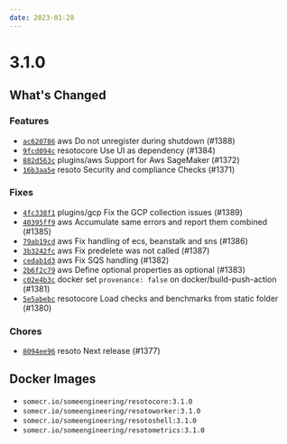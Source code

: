 ```yaml
---
date: 2023-01-28
---
```


# 3.1.0

## What's Changed

### Features

- [`ac620786`](https://github.com/someengineering/resoto/commit/ac620786) <span class="badge badge--secondary">aws</span> Do not unregister during shutdown (#1388)
- [`9fcd094c`](https://github.com/someengineering/resoto/commit/9fcd094c) <span class="badge badge--secondary">resotocore</span> Use UI as dependency (#1384)
- [`882d563c`](https://github.com/someengineering/resoto/commit/882d563c) <span class="badge badge--secondary">plugins/aws</span> Support for Aws SageMaker (#1372)
- [`16b3aa5e`](https://github.com/someengineering/resoto/commit/16b3aa5e) <span class="badge badge--secondary">resoto</span> Security and compliance Checks (#1371)

### Fixes

- [`4fc338f1`](https://github.com/someengineering/resoto/commit/4fc338f1) <span class="badge badge--secondary">plugins/gcp</span> Fix the GCP collection issues (#1389)
- [`40395ff9`](https://github.com/someengineering/resoto/commit/40395ff9) <span class="badge badge--secondary">aws</span> Accumulate same errors and report them combined (#1385)
- [`79ab19cd`](https://github.com/someengineering/resoto/commit/79ab19cd) <span class="badge badge--secondary">aws</span> Fix handling of ecs, beanstalk and sns (#1386)
- [`3b3242fc`](https://github.com/someengineering/resoto/commit/3b3242fc) <span class="badge badge--secondary">aws</span> Fix predelete was not called (#1387)
- [`cedab1d3`](https://github.com/someengineering/resoto/commit/cedab1d3) <span class="badge badge--secondary">aws</span> Fix SQS handling (#1382)
- [`2b6f2c79`](https://github.com/someengineering/resoto/commit/2b6f2c79) <span class="badge badge--secondary">aws</span> Define optional properties as optional (#1383)
- [`c02e4b3c`](https://github.com/someengineering/resoto/commit/c02e4b3c) <span class="badge badge--secondary">docker</span> set `provenance: false` on docker/build-push-action (#1381)
- [`5e5abebc`](https://github.com/someengineering/resoto/commit/5e5abebc) <span class="badge badge--secondary">resotocore</span> Load checks and benchmarks from static folder (#1380)

### Chores

- [`8094ee96`](https://github.com/someengineering/resoto/commit/8094ee96) <span class="badge badge--secondary">resoto</span> Next release (#1377)

<!--truncate-->

## Docker Images

- `somecr.io/someengineering/resotocore:3.1.0`
- `somecr.io/someengineering/resotoworker:3.1.0`
- `somecr.io/someengineering/resotoshell:3.1.0`
- `somecr.io/someengineering/resotometrics:3.1.0`
